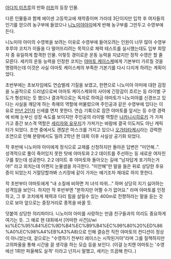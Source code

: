 [아다치 미츠루](%EC%95%84%EB%8B%A4%EC%B9%98%20%EB%AF%B8%EC%B8%A0%EB%A3%A8.md)의 만화
[러프](%EB%9F%AC%ED%94%84.md)의 등장 인물.

다른 인물들과 함께 에이센 고등학교에 재학중이며 가라데 3단이지만 입학 후 여자들의 인기를 얻으려 농구부에 들었으나 [니노미야아미](%EB%8B%88%EB%85%B8%EB%AF%B8%EC%95%BC%20%EC%95%84%EB%AF%B8.md)에게 반해 농구부를
그만두고 수영부에 든다.

니노미야 아미의 수영복을 보려는 이유로 수영부에 들어오려는 인원이 너무 많아 수영부 후루야 코치가 이들을 다 떨어뜨리려는 목적으로 체력
테스트를 실시했는데도 입부 희망자 중 유일하게 합격한 인물. 이렇듯 경이로운 운동 능력을 지녔지만 정작 수영은 할 줄 모른다. 세키의 운동
능력을 인정한 코치는 [야마토 케이스케](%EC%95%BC%EB%A7%88%ED%86%A0%20%EC%BC%80%EC%9D%B4%EC%8A%A4%EC%BC%80.md)에게 기본부터 가르칠 것을 명령하는데 이것은 사실 야마토 케이스케의 부족한 기본기를 다시 다지게 하려는
계획이었다.

초반부에는 초보자임에도 연습벌레 기질을 보였고, 한편으로 니노미야 아미에 대한 감정을 노골적으로 드러냄으로써 야마토 케이스케와의 사이에
긴장감이 흐르는 등 라이벌 구도가 형성되는 듯 했으나 결과적으로는 독자로 하여금 야마토가 니노미야를 신경쓰고 있다는 사실을 깨닫게 하는
촉매의 역할에 머물렀으며 주인공과 같은 수영부에 있다는 이유로 [만년 2인자](%EC%BD%A9%EB%9D%BC%EC%9D%B8.md)
신세를 면치 못한다. 연습 기록으로 잠깐 야마토를 앞서는 등 수영 경력에 비해 눈부신 성장 속도를 보이지만 주인공의 라이벌 역할은 [나카니시히로키](%EB%82%98%EC%B9%B4%EB%8B%88%EC%8B%9C%20%ED%9E%88%EB%A1%9C%ED%82%A4.md)
가 가져가고 중간 보스격 역할은 [세리자와 유우지](%EC%84%B8%EB%A6%AC%EC%9E%90%EC%99%80%20%EC%9C%A0%EC%9A%B0%EC%A7%80.md)가 가져가는 바람에 결국 이도저도 아닌 캐릭터가 되었다. 조연 중에서도 괜찮은 마스크를 가지고
있으나 [오가타타케시](%EC%98%A4%EA%B0%80%ED%83%80%20%ED%83%80%EC%BC%80%EC%8B%9C.md)라는 강력한
조연으로 인해 분량에서도 밀려 2학년 현 대회 이후 사실상 공기화 되었다.

작 후반에 니노미야 아미에게 정식으로 교제를 신청하지만 돌아온 답변은 "미안해..".  
성격적으로 풀이 죽어있지 못한 탓에 야마토와 2:2 데이트를 주선하는 등 새로운 여자친구를 찾는데 성공한다. 2:2 데이트 후 야마토와
돌아오는 길에 "남자답게 포기하는거야!" 라고 외치는데 어쩐지 눈물샘을 자극한다. "미안해"란 말을 들은 뒤로 상당한 후유증이 되었는지
거절당할까봐 스키장에 같이 가자는 얘기조차 제대로 하지 못한다.

작 초반부터 야마토에게 "내 소질에 비하면 저 녀석 따위..." 하며 상당히 지기 싫어하는 성격임을 보인다. 하지만 작 후반부엔 "분하지만
어쩔 수가 없어요." 라며 야마토를 인정하고, 그 후 코치에게 체력과 다리 힘을 살릴수 있는 400m로 전향하라는 말을 듣는 것으로 보아
앞으로는 중장거리로 종목을 바꿀 듯.  

덧붙여 상당한 의리파이다. 니노미야 아미를 사랑하는 만큼 친구들과의 의리도 중요하게 여기는 듯. 그 예로 현 대회에서 [어떠한 사건](/wi
ki/%EC%95%84%EC%9D%B4%EC%B9%B4%EC%99%80%20%ED%86%A0%EC%98%A4%EB%A3%A8)으로 인해
결승전 직전 야마토의 컨디션이 정상이 아니었는데, 겉으로는 "수영하기 전부터 레이스는 시작된거야"라며 그를 질책하지만 고의파울을 통해 시간을
끌 생각을 하는 모습 등을 보인다. (이걸 눈치챈 야마토는 '수영에선 1회만 파울해도 실격' 이라고 넌지시 말했고, 세키는 뜨끔해 한다..)

